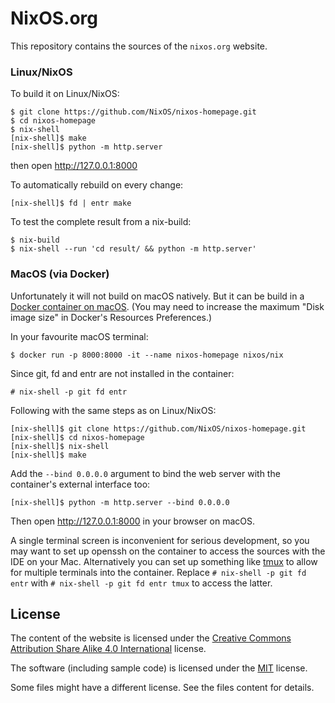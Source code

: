 NixOS.org
=========

This repository contains the sources of the `nixos.org` website.

### Linux/NixOS

To build it on Linux/NixOS:

    $ git clone https://github.com/NixOS/nixos-homepage.git
    $ cd nixos-homepage
    $ nix-shell
    [nix-shell]$ make
    [nix-shell]$ python -m http.server

then open http://127.0.0.1:8000


To automatically rebuild on every change:

    [nix-shell]$ fd | entr make

To test the complete result from a nix-build:

    $ nix-build
    $ nix-shell --run 'cd result/ && python -m http.server'

### MacOS (via Docker)

Unfortunately it will not build on macOS natively. 
But it can be build in a [Docker container on macOS](https://www.docker.com/products/docker-desktop). 
(You may need to increase the maximum "Disk image size" in Docker's Resources Preferences.)

In your favourite macOS terminal:

    $ docker run -p 8000:8000 -it --name nixos-homepage nixos/nix

Since git, fd and entr are not installed in the container:

    # nix-shell -p git fd entr

Following with the same steps as on Linux/NixOS:

    [nix-shell]$ git clone https://github.com/NixOS/nixos-homepage.git
    [nix-shell]$ cd nixos-homepage
    [nix-shell]$ nix-shell
    [nix-shell]$ make

Add the `--bind 0.0.0.0` argument to bind the web server with the container's external interface too:

    [nix-shell]$ python -m http.server --bind 0.0.0.0

Then open http://127.0.0.1:8000 in your browser on macOS.

A single terminal screen is inconvenient for serious development, so you may want to set up openssh on the container to access the sources with the IDE on your Mac.
Alternatively you can set up something like [tmux](https://github.com/tmux/tmux/) to allow for multiple terminals into the container. Replace
    `# nix-shell -p git fd entr`
with
    `# nix-shell -p git fd entr tmux`
to access the latter.

## License

The content of the website is licensed under the [Creative Commons Attribution Share Alike 4.0 International](LICENSES/CC-BY-SA-4.0.txt) license.

The software (including sample code) is licensed under the [MIT](LICENSES/MIT.txt) license.

Some files might have a different license. See the files content for details.
